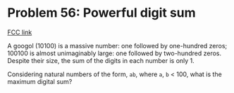 # Problem 56: Powerful digit sum

[FCC link](https://www.freecodecamp.org/learn/coding-interview-prep/project-euler/problem-56-powerful-digit-sum)

A googol (10100) is a massive number: one followed by one-hundred zeros; 100100
is almost unimaginably large: one followed by two-hundred zeros. Despite their
size, the sum of the digits in each number is only 1.

Considering natural numbers of the form, `ab`, where `a`, `b` < 100, what is the
maximum digital sum?
